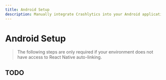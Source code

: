 ```yaml
---
title: Android Setup
description: Manually integrate Crashlytics into your Android application. 
---
```


# Android Setup

> The following steps are only required if your environment does not have access to React Native
auto-linking. 

## TODO
